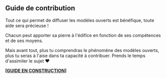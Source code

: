 ## Guide de contribution

Tout ce qui permet de diffuser les modèles ouverts est bénéfique, toute aide sera précieuse !

Chacun peut apporter sa pierre à l'édifice en fonction de ses compétences et de ses moyens.

Mais avant tout, plus tu comprendras le phénomène des modèles ouverts, plus tu seras à l'aise dans ta capacité à contribuer. Prends le temps d'assimiler le sujet ❤️

**[[GUIDE EN CONSTRUCTION](https://github.com/AbcSxyZ/Open-Models/issues/6)]**
